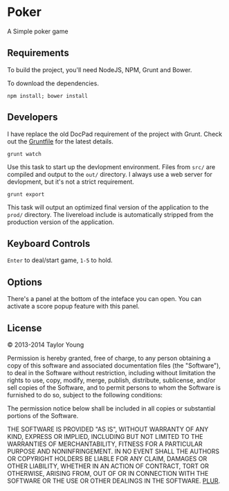 # Poker

A Simple poker game

## Requirements

To build the project, you'll need NodeJS, NPM, Grunt and Bower.

To download the dependencies.

```
npm install; bower install
```

## Developers

I have replace the old DocPad requirement of the project with Grunt. Check out the [Gruntfile](Gruntfile.coffee) for the latest details.

    grunt watch

Use this task to start up the devlopment environment. Files from `src/` are compiled and output to the `out/` directory. I always use a web server for devlopment, but it's not a strict requirement.

    grunt export

This task will output an optimized final version of the application to the `prod/` directory. The livereload include is automatically stripped from the production version of the application.

## Keyboard Controls

`Enter` to deal/start game, `1-5` to hold.

## Options

There's a panel at the bottom of the inteface you can open. You can activate a score popup feature with this panel.

## License

&copy; 2013-2014 Taylor Young

Permission is hereby granted, free of charge, to any person obtaining a copy
of this software and associated documentation files (the "Software"), to deal
in the Software without restriction, including without limitation the rights
to use, copy, modify, merge, publish, distribute, sublicense, and/or sell
copies of the Software, and to permit persons to whom the Software is
furnished to do so, subject to the following conditions:

The permission notice below shall be included in all copies or substantial portions of the Software.

THE SOFTWARE IS PROVIDED "AS IS", WITHOUT WARRANTY OF ANY KIND, EXPRESS OR
IMPLIED, INCLUDING BUT NOT LIMITED TO THE WARRANTIES OF MERCHANTABILITY,
FITNESS FOR A PARTICULAR PURPOSE AND NONINFRINGEMENT. IN NO EVENT SHALL THE
AUTHORS OR COPYRIGHT HOLDERS BE LIABLE FOR ANY CLAIM, DAMAGES OR OTHER
LIABILITY, WHETHER IN AN ACTION OF CONTRACT, TORT OR OTHERWISE, ARISING FROM,
OUT OF OR IN CONNECTION WITH THE SOFTWARE OR THE USE OR OTHER DEALINGS IN
THE SOFTWARE. [PLUR](http://en.wikipedia.org/wiki/PLUR).
